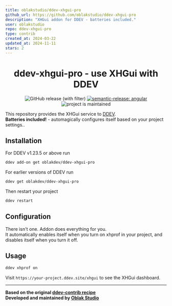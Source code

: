 ```yaml
---
title: oblakstudio/ddev-xhgui-pro
github_url: https://github.com/oblakstudio/ddev-xhgui-pro
description: "XHGui addon for DDEV - batteries included."
user: oblakstudio
repo: ddev-xhgui-pro
type: contrib
created_at: 2024-03-22
updated_at: 2024-11-11
stars: 2
---
```


<div align="center">

# ddev-xhgui-pro - use XHGui with DDEV 

![GitHub release (with filter)](https://img.shields.io/github/v/release/oblakstudio/ddev-xhgui-pro)
[![semantic-release: angular](https://img.shields.io/badge/semantic--release-angular-e10079?logo=semantic-release)](https://github.com/semantic-release/semantic-release)
![project is maintained](https://img.shields.io/maintenance/yes/2024.svg)

</div>

This repository provides the XHGui service to [DDEV](https://ddev.readthedocs.io).  
**Batteries included!** - automagically configures itself based on your project settings..

## Installation

For DDEV v1.23.5 or above run

```bash
ddev add-on get oblakdev/ddev-xhgui-pro
```

For earlier versions of DDEV run

```bash
ddev get oblakdev/ddev-xhgui-pro
```

Then restart your project

```bash
ddev restart
```

## Configuration

There isn't one. Addon does everything for you.  
It automatically enables itself when you turn on xhprof in your project, and disables itself when you turn it off.

## Usage

```bash
ddev xhprof on
```

Visit `https://your-project.ddev.site/xhgui` to see the XHGui dashboard.

___

**Based on the original [ddev-contrib recipe](https://github.com/ddev/ddev-contrib/tree/master/docker-compose-services/mongodb)**  
**Developed and maintained by [Oblak Studio](https://github.com/oblakstudio)**

